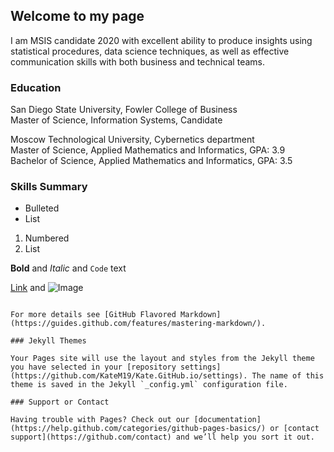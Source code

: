## Welcome to my page

I am MSIS candidate 2020 with excellent ability to produce insights using statistical procedures, data science 
techniques, as well as effective communication skills with both business and technical teams. 
 
### Education 

San Diego State University, Fowler College of Business                  
Master of Science, Information Systems, Candidate 

Moscow Technological University, Cybernetics department                                                    
Master of Science, Applied Mathematics and Informatics,     GPA: 3.9                              
Bachelor of Science, Applied Mathematics and Informatics,  GPA: 3.5 



### Skills Summary 

- Bulleted
- List

1. Numbered
2. List

**Bold** and _Italic_ and `Code` text

[Link](url) and ![Image](src)
```

For more details see [GitHub Flavored Markdown](https://guides.github.com/features/mastering-markdown/).

### Jekyll Themes

Your Pages site will use the layout and styles from the Jekyll theme you have selected in your [repository settings](https://github.com/KateM19/Kate.GitHub.io/settings). The name of this theme is saved in the Jekyll `_config.yml` configuration file.

### Support or Contact

Having trouble with Pages? Check out our [documentation](https://help.github.com/categories/github-pages-basics/) or [contact support](https://github.com/contact) and we’ll help you sort it out.
